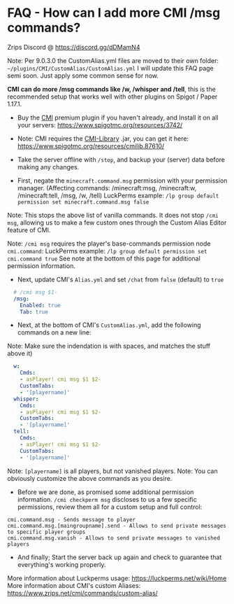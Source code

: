 # FAQ - How can I add more CMI /msg commands?

Zrips Discord @ https://discord.gg/dDMamN4 

Note: Per 9.0.3.0 the CustomAlias.yml files are moved to their own folder: `~/plugins/CMI/CustomAlias/CustomAlias.yml` I will update this FAQ page semi soon. Just apply some common sense for now.

**CMI can do more /msg commands like /w, /whisper and /tell**, this is the recommended setup that works well with other plugins on Spigot / Paper 1.17.1.

- Buy the [CMI](https://www.zrips.net/cmi/) premium plugin if you haven't already, and Install it on all your servers: <https://www.spigotmc.org/resources/3742/>
- Note: CMI requires the [CMI-Library](https://github.com/mrfdev/CMI/edit/master/Resources/FAQ/cmi-library.md) .jar, you can get it here: <https://www.spigotmc.org/resources/cmilib.87610/>

- Take the server offline with `/stop`, and backup your (server) data before making any changes.

- First, negate the `minecraft.command.msg` permission with your permission manager.
  (Affecting commands: /minecraft:msg, /minecraft:w, /minecraft:tell, /msg, /w, /tell)
  LuckPerms example: `/lp group default permission set minecraft.command.msg false`

Note: This stops the above list of vanilla commands. It does not stop `/cmi msg`, allowing us to make a few custom ones through the Custom Alias Editor feature of CMI.

Note: `/cmi msg` requires the player's base-commands permission node `cmi.command`:
  LuckPerms example: `/lp group default permission set cmi.command true`
  See note at the bottom of this page for additional permission information.

- Next, update CMI's `Alias.yml` and set `/chat` from `false` (default) to `true`
```yaml
  # /cmi msg $1-
  /msg:
    Enabled: true
    Tab: true
```

- Next, at the bottom of CMI's `CustomAlias.yml`, add the following commands on a new line: 

Note: Make sure the indendation is with spaces, and matches the stuff above it)
```yaml
  w:
    Cmds:
    - asPlayer! cmi msg $1 $2-
    CustomTabs:
    - '[playername]'
  whisper:
    Cmds:
    - asPlayer! cmi msg $1 $2-
    CustomTabs:
    - '[playername]'
  tell:
    Cmds:
    - asPlayer! cmi msg $1 $2-
    CustomTabs:
    - '[playername]'
```

Note: `[playername]` is all players, but not vanished players. 
Note: You can obviously customize the above commands as you desire.

- Before we are done, as promised some additional permission information. `/cmi checkperm msg` discloses to us a few specific permissions, review them all for a custom setup and full control:
```
cmi.command.msg - Sends message to player
cmi.command.msg.[maingroupname].send - Allows to send private messages to specific player groups
cmi.command.msg.vanish - Allows to send private messages to vanished players
```

- And finally; Start the server back up again and check to guarantee that everything's working properly. 

More information about Luckperms usage: https://luckperms.net/wiki/Home
More information about CMI's custom Aliases: https://www.zrips.net/cmi/commands/custom-alias/
